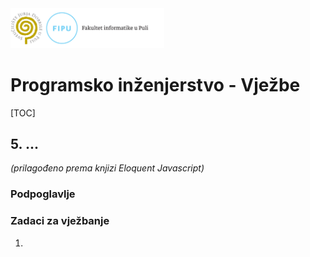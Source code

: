 <img src="art/fipu.png" alt="fipu" style="zoom:24%;" />

# Programsko inženjerstvo - Vježbe



[TOC]

## 5. ...

_(prilagođeno prema knjizi Eloquent Javascript)_



### Podpoglavlje



### Zadaci za vježbanje

1. 


